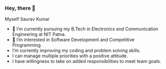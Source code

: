 ### Hey, there 👋

  Myself Saurav Kumar
- 🔭 I’m currently pursuing my B.Tech in Electronics and Communication Engineering at NIT Patna.
- 🌱 I’m interested in Software Development and Competitive Programming.
-  I’m currently improving my coding and problem solving skills.
-  I can manage multiple priorities with a positive attitude.
- I have willingness to take on added responsibilities to meet team goals.

